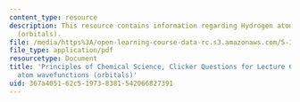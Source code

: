 ```yaml
---
content_type: resource
description: This resource contains information regarding Hydrogen atom wavefunctions
  (orbitals).
file: /media/https%3A/open-learning-course-data-rc.s3.amazonaws.com/5-111sc-principles-of-chemical-science-fall-2014/367a405162c519738381542066827391_MIT5_111F14_Lec6Clkr.pdf
file_type: application/pdf
resourcetype: Document
title: 'Principles of Chemical Science, Clicker Questions for Lecture 6: Hydrogen
  atom wavefunctions (orbitals)'
uid: 367a4051-62c5-1973-8381-542066827391
---
```

